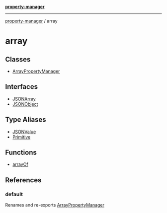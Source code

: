 [**property-manager**](../README.md)

***

[property-manager](../modules.md) / array

# array

## Classes

- [ArrayPropertyManager](classes/ArrayPropertyManager.md)

## Interfaces

- [JSONArray](interfaces/JSONArray.md)
- [JSONObject](interfaces/JSONObject.md)

## Type Aliases

- [JSONValue](type-aliases/JSONValue.md)
- [Primitive](type-aliases/Primitive.md)

## Functions

- [arrayOf](functions/arrayOf.md)

## References

### default

Renames and re-exports [ArrayPropertyManager](classes/ArrayPropertyManager.md)
